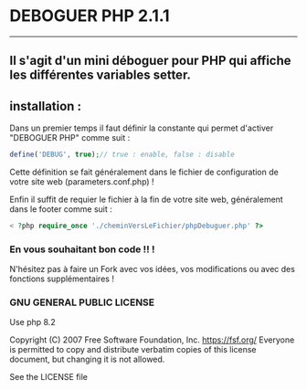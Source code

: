 # DEBOGUER PHP 2.1.1
---
Il s'agit d'un mini déboguer pour PHP qui affiche les différentes variables setter.
---
## installation :
Dans un premier temps il faut définir la constante qui permet d'activer "DEBOGUER PHP" comme suit :
```php
define('DEBUG', true);// true : enable, false : disable
```
Cette définition se fait généralement dans le fichier de configuration de votre site web (parameters.conf.php) !

Enfin il suffit de requier le fichier à la fin de votre site web, généralement dans le footer comme suit :
```php
< ?php require_once './cheminVersLeFichier/phpDebuguer.php' ?>
```

### En vous souhaitant bon code !! !
N'hésitez pas à faire un Fork avec vos idées, vos modifications ou avec des fonctions supplémentaires !

### GNU GENERAL PUBLIC LICENSE

Use php 8.2

Copyright (C) 2007 Free Software Foundation, Inc. <https://fsf.org/> 
Everyone is permitted to copy and distribute verbatim copies 
of this license document, but changing it is not allowed.

See the LICENSE file
